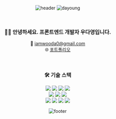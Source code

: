 

<div align = "center">

![header](https://capsule-render.vercel.app/api?type=waving&&color=0:10b981,100:0ea5e9)
![dayoung](https://tech-orbit.wontory.dev/api?title=dayoung&tech=TypeScript,Supabase,React,Vue.js&size=500&duration=20)

<br/>

### 🙇🏻 안녕하세요. 프론트엔드 개발자 우다영입니다.

📧 iamwooda0@gmail.com   
🌐 [포트폴리오](https://woodayoung.netlify.app/)  
<br/><br/>

### 🛠 기술 스택
<img src="https://img.shields.io/badge/html5-E34F26?style=for-the-badge&logo=html5&logoColor=white"> <img src="https://img.shields.io/badge/css-1572B6?style=for-the-badge&logo=css3&logoColor=white"> <img src="https://img.shields.io/badge/javascript-F7DF1E?style=for-the-badge&logo=javascript&logoColor=black"> <img src="https://img.shields.io/badge/typescript-3178C6?style=for-the-badge&logo=typescript&logoColor=black">
<br/>
<img src="https://img.shields.io/badge/vue.js-4FC08D?style=for-the-badge&logo=vue.js&logoColor=white"> <img src="https://img.shields.io/badge/react-61DAFB?style=for-the-badge&logo=react&logoColor=black"> <img src="https://img.shields.io/badge/react native-0A7EA4?style=for-the-badge"> 
<br/>
<img src="https://img.shields.io/badge/tailwindcss-06B6D4?style=for-the-badge&logo=tailwindcss&logoColor=white">  <img src="https://img.shields.io/badge/git-F05032?style=for-the-badge&logo=git&logoColor=white"> <img src="https://img.shields.io/badge/figma-F24E1E?style=for-the-badge&logo=figma&logoColor=white"> <img src="https://img.shields.io/badge/supabase-3FCF8E?style=for-the-badge&logo=supabase&logoColor=white">
<br/>

![footer](https://capsule-render.vercel.app/api?type=waving&&color=0:10b981,100:0ea5e9&section=footer&height=90)
</div>






<!---
DaYoung-woo/DaYoung-woo is a ✨ special ✨ repository because its `README.md` (this file) appears on your GitHub profile.
You can click the Preview link to take a look at your changes.
--->

